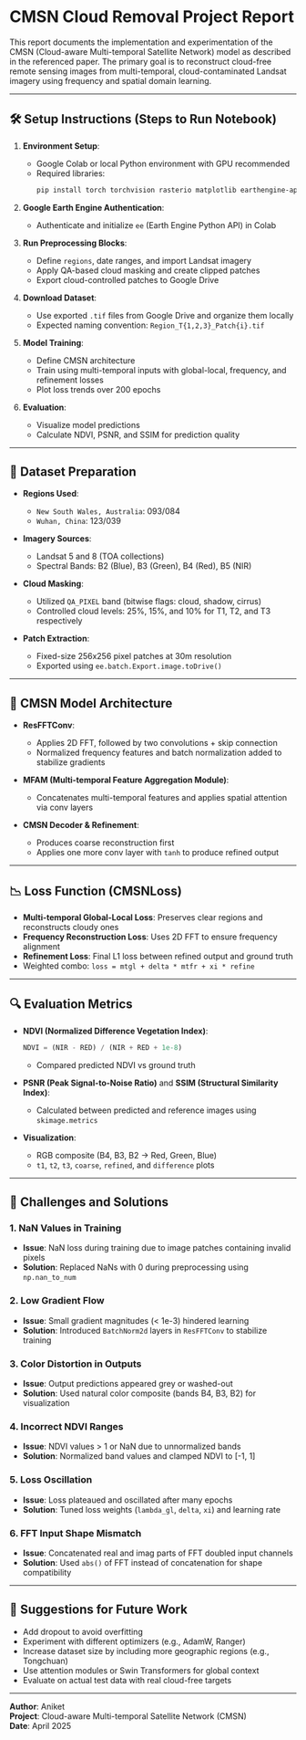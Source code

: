 # CMSN Cloud Removal Project Report

This report documents the implementation and experimentation of the CMSN (Cloud-aware Multi-temporal Satellite Network) model as described in the referenced paper. The primary goal is to reconstruct cloud-free remote sensing images from multi-temporal, cloud-contaminated Landsat imagery using frequency and spatial domain learning.

---

## 🛠️ Setup Instructions (Steps to Run Notebook)

1. **Environment Setup**:
   - Google Colab or local Python environment with GPU recommended
   - Required libraries:
     ```bash
     pip install torch torchvision rasterio matplotlib earthengine-api scikit-image
     ```

2. **Google Earth Engine Authentication**:
   - Authenticate and initialize `ee` (Earth Engine Python API) in Colab

3. **Run Preprocessing Blocks**:
   - Define `regions`, date ranges, and import Landsat imagery
   - Apply QA-based cloud masking and create clipped patches
   - Export cloud-controlled patches to Google Drive

4. **Download Dataset**:
   - Use exported `.tif` files from Google Drive and organize them locally
   - Expected naming convention: `Region_T{1,2,3}_Patch{i}.tif`

5. **Model Training**:
   - Define CMSN architecture
   - Train using multi-temporal inputs with global-local, frequency, and refinement losses
   - Plot loss trends over 200 epochs

6. **Evaluation**:
   - Visualize model predictions
   - Calculate NDVI, PSNR, and SSIM for prediction quality

---

## 📁 Dataset Preparation

- **Regions Used**:
  - `New South Wales, Australia`: 093/084
  - `Wuhan, China`: 123/039

- **Imagery Sources**:
  - Landsat 5 and 8 (TOA collections)
  - Spectral Bands: B2 (Blue), B3 (Green), B4 (Red), B5 (NIR)

- **Cloud Masking**:
  - Utilized `QA_PIXEL` band (bitwise flags: cloud, shadow, cirrus)
  - Controlled cloud levels: 25%, 15%, and 10% for T1, T2, and T3 respectively

- **Patch Extraction**:
  - Fixed-size 256x256 pixel patches at 30m resolution
  - Exported using `ee.batch.Export.image.toDrive()`

---

## 🧠 CMSN Model Architecture

- **ResFFTConv**:
  - Applies 2D FFT, followed by two convolutions + skip connection
  - Normalized frequency features and batch normalization added to stabilize gradients

- **MFAM (Multi-temporal Feature Aggregation Module)**:
  - Concatenates multi-temporal features and applies spatial attention via conv layers

- **CMSN Decoder & Refinement**:
  - Produces coarse reconstruction first
  - Applies one more conv layer with `tanh` to produce refined output

---

## 📉 Loss Function (CMSNLoss)

- **Multi-temporal Global-Local Loss**: Preserves clear regions and reconstructs cloudy ones
- **Frequency Reconstruction Loss**: Uses 2D FFT to ensure frequency alignment
- **Refinement Loss**: Final L1 loss between refined output and ground truth
- Weighted combo: `loss = mtgl + delta * mtfr + xi * refine`

---

## 🔍 Evaluation Metrics

- **NDVI (Normalized Difference Vegetation Index)**:
  ```python
  NDVI = (NIR - RED) / (NIR + RED + 1e-8)
  ```
  - Compared predicted NDVI vs ground truth

- **PSNR (Peak Signal-to-Noise Ratio)** and **SSIM (Structural Similarity Index)**:
  - Calculated between predicted and reference images using `skimage.metrics`

- **Visualization**:
  - RGB composite (B4, B3, B2 → Red, Green, Blue)
  - `t1`, `t2`, `t3`, `coarse`, `refined`, and `difference` plots

---

## 🧗 Challenges and Solutions

### 1. **NaN Values in Training**
- **Issue**: NaN loss during training due to image patches containing invalid pixels
- **Solution**: Replaced NaNs with 0 during preprocessing using `np.nan_to_num`

### 2. **Low Gradient Flow**
- **Issue**: Small gradient magnitudes (< 1e-3) hindered learning
- **Solution**: Introduced `BatchNorm2d` layers in `ResFFTConv` to stabilize training

### 3. **Color Distortion in Outputs**
- **Issue**: Output predictions appeared grey or washed-out
- **Solution**: Used natural color composite (bands B4, B3, B2) for visualization

### 4. **Incorrect NDVI Ranges**
- **Issue**: NDVI values > 1 or NaN due to unnormalized bands
- **Solution**: Normalized band values and clamped NDVI to [-1, 1]

### 5. **Loss Oscillation**
- **Issue**: Loss plateaued and oscillated after many epochs
- **Solution**: Tuned loss weights (`lambda_gl`, `delta`, `xi`) and learning rate

### 6. **FFT Input Shape Mismatch**
- **Issue**: Concatenated real and imag parts of FFT doubled input channels
- **Solution**: Used `abs()` of FFT instead of concatenation for shape compatibility

---

## 🏁 Suggestions for Future Work

- Add dropout to avoid overfitting
- Experiment with different optimizers (e.g., AdamW, Ranger)
- Increase dataset size by including more geographic regions (e.g., Tongchuan)
- Use attention modules or Swin Transformers for global context
- Evaluate on actual test data with real cloud-free targets

---

**Author**: Aniket  
**Project**: Cloud-aware Multi-temporal Satellite Network (CMSN)  
**Date**: April 2025

